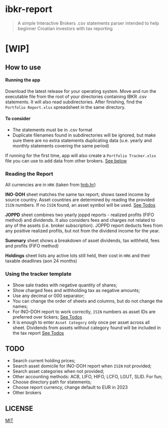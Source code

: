 # ibkr-report
> A simple Interactive Brokers .csv statements parser intended to help beginner Croatian investors with tax reporting 
# [WIP]
## How to use
#### Running the app
Download the latest release for your operating system. Move and run the executable file from the root of your directories containing IBKR .csv statements. It will also read subdirectories. After finishing, find the `Portfolio Report.xlsx` spreadsheet in the same directory.

#### To consider
- The statements must be in .csv format
- Duplicate filenames found in subdirectories will be ignored, but make sure there are no extra statements duplicating data (u.e. yearly and monthly statements covering the same period)

If running for the first time, app will also create a `Portfolio Tracker.xlsx` file you can use to add data from other brokers. [See below](#how-to-template)

### Reading the Report
All currencies are in `HRK` (taken from [hnb.hr](https://www.hnb.hr/temeljne-funkcije/monetarna-politika/tecajna-lista/tecajna-lista))

**INO-DOH** sheet matches the same tax report; shows taxed income by source country. Asset countries are determined by reading the provided `ISIN` numbers. If no `ISIN` found, an asset symbol will be used. [See Todos](#todo)

**JOPPD** sheet combines two yearly joppd reports - realized profits (FIFO method) and dividends. It also considers fees and charges not related to any of the assets (i.e. broker subscription). JOPPD report deducts fees from any positive realized profits, but not from the dividend income for the year.

**Summary** sheet shows a breakdown of asset dividends, tax withheld, fees and profits (FIFO method)

**Holdings** sheet lists any active lots still held, their cost in `HRK` and their taxable deadlines (aon 24 months)

### <a name="how-to-template"></a> Using the tracker template
- Show sale trades with negative quantity of shares;
- Show charged fees and withholding tax as negative amounts;
- Use any decimal or 000 separator;
- You can change the order of sheets and columns, but do not change the names;
- For INO-DOH report to work correctly, `ISIN` numbers as asset IDs are preferred over tickers; [See Todos](#todo)
- It is enough to enter `Asset Category` only once per asset across all sheet. Dividends from assets without category found will be included in the tax report [See Todos](#todo)

## <a name="todo"></a> TODO
- Search current holding prices;
- Search asset domicile for INO-DOH report when `ISIN` not provided;
- Search asset categories when not provided;
- Other accounting methods: ACB, LIFO, HIFO, LCFO, LGUT, SLID. For fun;
- Choose directory path for statements;
- Choose report currency, change default to EUR in 2023
- Other brokers


## LICENSE
[MIT](./LICENSE)
